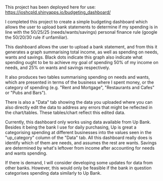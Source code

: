 This project has been deployed here for use: https://joshcpld.shinyapps.io/budgeting_dashboard/

I completed this project to create a simple budgeting dashboard which allows the user to upload bank statements to determine if my spending is in line with the 50/25/25 (needs/wants/savings) personal finance rule (google the 50/20/30 rule if unfamiliar).

This dashboard allows the user to upload a bank statement, and from this it generates a graph summarising total income, as well as spending on needs, wants and savings. Black dots indicate this graph also indicate what spending ought to be to achieve my goal of spending 50% of my income on needs, and 25% on wants and savings respectively.

It also produces two tables summarising spending on needs and wants, which are presented in terms of the business where I spent money, or the category of spending (e.g. "Rent and Mortgage", "Restaurants and Cafes" or "Pubs and Bars").

There is also a "Data" tab showing the data you uploaded where you can also directly edit the data to address any errors that might be reflected in the chart/tables. These tables/chart reflect this edited data.

Currently, this dashboard only works using data available from Up Bank. Besides it being the bank I use for daily purchasing, Up is great a categorising spending at different businesses into the values seen in the "up_category" column of the "Data" tab. All this dashboard really does is identify which of them are needs, and assumes the rest are wants. Savings are determined by what's leftover from income after accounting for needs and wants spending.

If there is demand, I will consider developing some updates for data from other banks. However, this would only be feasible if the bank in question categorises spending data similarly to Up Bank.

